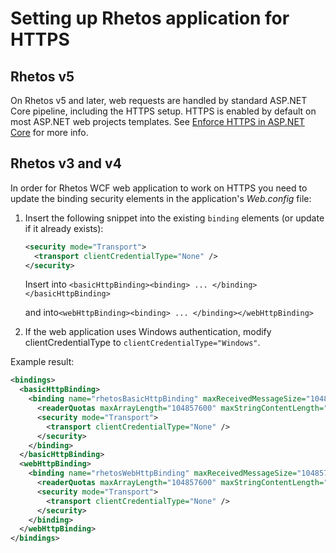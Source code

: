 # Setting up Rhetos application for HTTPS

## Rhetos v5

On Rhetos v5 and later, web requests are handled by standard ASP.NET Core pipeline, including the HTTPS setup.
HTTPS is enabled by default on most ASP.NET web projects templates.
See [Enforce HTTPS in ASP.NET Core](https://docs.microsoft.com/en-us/aspnet/core/security/enforcing-ssl?view=aspnetcore-6.0&tabs=visual-studio) for more info.

## Rhetos v3 and v4

In order for Rhetos WCF web application to work on HTTPS you need to update
the binding security elements in the application's *Web.config* file:

1. Insert the following snippet into the existing `binding` elements (or update if it already exists):

    ```XML
    <security mode="Transport">
      <transport clientCredentialType="None" />
    </security>
    ```

   Insert into `<basicHttpBinding><binding> ... </binding></basicHttpBinding>`

   and into`<webHttpBinding><binding> ... </binding></webHttpBinding>`

2. If the web application uses Windows authentication,
   modify clientCredentialType to `clientCredentialType="Windows"`.

Example result:

```XML
<bindings>
  <basicHttpBinding>
    <binding name="rhetosBasicHttpBinding" maxReceivedMessageSize="104857600">
      <readerQuotas maxArrayLength="104857600" maxStringContentLength="104857600" />
      <security mode="Transport">
        <transport clientCredentialType="None" />
      </security>
    </binding>
  </basicHttpBinding>
  <webHttpBinding>
    <binding name="rhetosWebHttpBinding" maxReceivedMessageSize="104857600">
      <readerQuotas maxArrayLength="104857600" maxStringContentLength="104857600" />
      <security mode="Transport">
        <transport clientCredentialType="None" />
      </security>
    </binding>
  </webHttpBinding>
</bindings>
```
